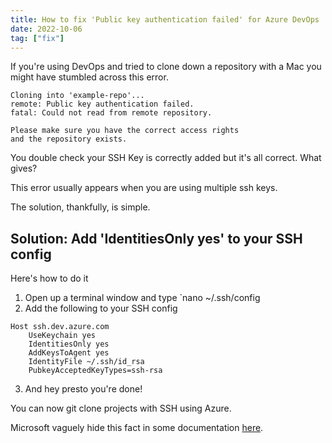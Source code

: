 ```yaml
---
title: How to fix 'Public key authentication failed' for Azure DevOps
date: 2022-10-06
tag: ["fix"]
---
```




If you're using DevOps and tried to clone down a repository with a Mac you might have stumbled across this error.

```
Cloning into 'example-repo'...
remote: Public key authentication failed.
fatal: Could not read from remote repository.

Please make sure you have the correct access rights
and the repository exists.
```



You double check your SSH Key is correctly added but it's all correct. What gives?

This error usually appears when you are using multiple ssh keys.

The solution, thankfully, is simple.



## Solution: Add 'IdentitiesOnly yes' to your SSH config

Here's how to do it

1. Open up a terminal window and type `nano ~/.ssh/config
2. Add the following to your SSH config

```
Host ssh.dev.azure.com
    UseKeychain yes
    IdentitiesOnly yes
    AddKeysToAgent yes
    IdentityFile ~/.ssh/id_rsa
    PubkeyAcceptedKeyTypes=ssh-rsa
```

3. And hey presto you're done!



You can now git clone projects with SSH using Azure.

Microsoft vaguely hide this fact in some documentation [here](https://learn.microsoft.com/en-us/azure/devops/repos/git/use-ssh-keys-to-authenticate?view=azure-devops&tabs=current-page#q-i-have-multiple-ssh-keys--how-do-i-use-different-ssh-keys-for-different-ssh-servers-or-repos).